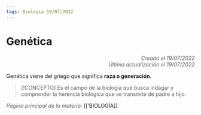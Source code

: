 ```yaml
---
tags: Biología 19/07/2022
---
```


# Genética
<div style="text-align: right; opacity: 0.7; font-style: italic;">Creado el 19/07/2022</div>
<div style="text-align: right; opacity: 0.7; font-style: italic;">Última actualización el 19/07/2022</div>

Genética viene del griego que significa **raza o generación**.

> [!CONCEPTO]
> Es el campo de la biología que busca indagar y comprender la herencia biológica que se transmite de padre a hijo.

<span style="opacity: 0.7; font-style: italic;">Página principal de la materia:</span> [['BIOLOGÍA]]